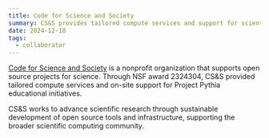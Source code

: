 ```yaml
---
title: Code for Science and Society
summary: CS&S provides tailored compute services and support for scientific computing initiatives, including Project Pythia educational events.
date: 2024-12-10
tags:
  - collaborator
---
```


[Code for Science and Society](https://codeforscience.org/) is a nonprofit organization that supports open source projects for science. Through NSF award 2324304, CS&S provided tailored compute services and on-site support for Project Pythia educational initiatives.

CS&S works to advance scientific research through sustainable development of open source tools and infrastructure, supporting the broader scientific computing community.